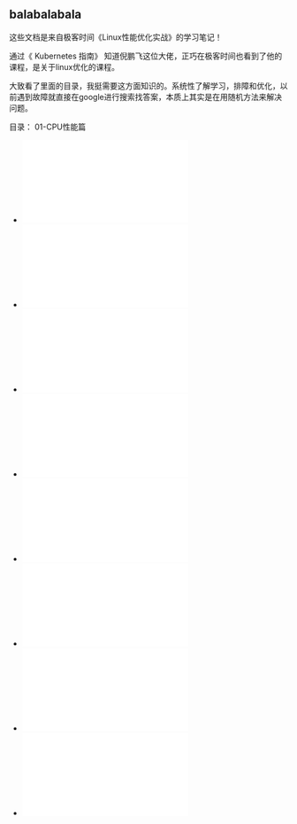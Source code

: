 ## balabalabala

这些文档是来自极客时间《Linux性能优化实战》的学习笔记！

通过《 Kubernetes 指南》 知道倪鹏飞这位大佬，正巧在极客时间也看到了他的课程，是关于linux优化的课程。

大致看了里面的目录，我挺需要这方面知识的。系统性了解学习，排障和优化，以前遇到故障就直接在google进行搜索找答案，本质上其实是在用随机方法来解决问题。


目录：
01-CPU性能篇
  - ![01-平均负载](01-CPU性能篇/CPU性能篇-01-平均负载.md)
  - ![02-CPU上下文切换](01-CPU性能篇/CPU性能篇-02-CPU上下文切换.md)
  - ![案例01_CPU使用率百分](01-CPU性能篇/CPU性能篇-03-案例01_CPU使用率百分百.md)
  - ![案例02_系统中出现大量不可中断的进程和僵尸进](01-CPU性能篇/CPU性能篇-04-案例02_系统中出现大量不可中断的进程和僵尸进程.md)
  - ![Linux的软中断](01-CPU性能篇/CPU性能篇-05-Linux的软中断.md)
  - ![案例03_系统的软中断CPU使用率升高怎么-未更新](01-CPU性能篇/CPU性能篇-06-案例03_系统的软中断CPU使用率升高怎么办.md)
  - ![分析系统的CPU的瓶颈-未更新](01-CPU性能篇/CPU性能篇-07-分析系统的CPU的瓶颈.md)
  - ![CPU性能优化的的思路-未更新](01-CPU性能篇/CPU性能篇-08-CPU性能优化的的思路.md)




